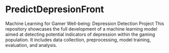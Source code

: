 # PredictDepresionFront
Machine Learning for Gamer Well-being: Depression Detection Project  This repository showcases the full development of a machine learning model aimed at detecting potential indicators of depression within the gaming population. It includes data collection, preprocessing, model training, evaluation, and analysis.
